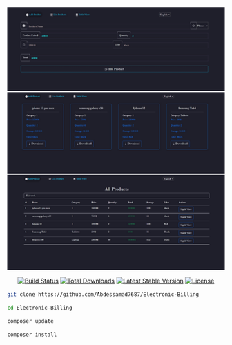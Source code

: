 <img src="https://github.com/Abdessamad7687/Electronic-Billing/blob/main/public/assets/images/demo.jpg" width="800" alt="Product Logo">
<img src="https://github.com/Abdessamad7687/Electronic-Billing/blob/main/public/assets/images/Cards.jpg" width="800" alt="Product Logo">

<img src="https://github.com/Abdessamad7687/Electronic-Billing/blob/main/public/assets/images/table.jpg" width="800" alt="Product Logo">

<p align="center">
<a href="https://github.com/laravel/framework/actions"><img src="https://github.com/laravel/framework/workflows/tests/badge.svg" alt="Build Status"></a>
<a href="https://packagist.org/packages/laravel/framework"><img src="https://img.shields.io/packagist/dt/laravel/framework" alt="Total Downloads"></a>
<a href="https://packagist.org/packages/laravel/framework"><img src="https://img.shields.io/packagist/v/laravel/framework" alt="Latest Stable Version"></a>
<a href="https://packagist.org/packages/laravel/framework"><img src="https://img.shields.io/packagist/l/laravel/framework" alt="License"></a>
</p>



```bash
git clone https://github.com/Abdessamad7687/Electronic-Billing
```


```bash
cd Electronic-Billing
```

```bash
composer update
```

```bash
composer install
```


